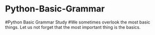 # Python-Basic-Grammar
#Python Basic Grammar Study
#We sometimes overlook the most basic things. Let us not forget that the most important thing is the basics.
